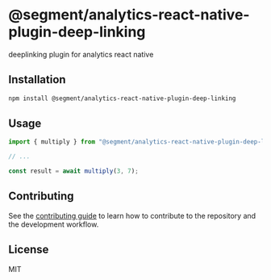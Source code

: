 # @segment/analytics-react-native-plugin-deep-linking

deeplinking plugin for analytics react native

## Installation

```sh
npm install @segment/analytics-react-native-plugin-deep-linking
```

## Usage

```js
import { multiply } from "@segment/analytics-react-native-plugin-deep-linking";

// ...

const result = await multiply(3, 7);
```

## Contributing

See the [contributing guide](CONTRIBUTING.md) to learn how to contribute to the repository and the development workflow.

## License

MIT
